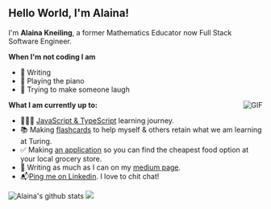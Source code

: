 ## Hello World, I'm Alaina! 

 I'm **Alaina Kneiling**, a former Mathematics Educator now Full Stack Software Engineer. 

**When I'm not coding I am**
- 📝 Writing
- 🎹 Playing the piano
- 🫣 Trying to make someone laugh

 <img align="right" alt="GIF" src="https://media3.giphy.com/media/d3mlE7uhX8KFgEmY/200w.webp?cid=ecf05e47io3brm1x8x3e3u2kvb3vb66hi2dr42buz34302mm&rid=200w.webp&ct=g" />

**What I am currently up to:**
- 👩🏾‍💻 [JavaScript & TypeScript](https://gist.github.com/Alaina-Noel/4d2934156fbcb5fddaabd705846ddc18) learning journey.
- 📚 Making [flashcards](https://quizlet.com/735142267/mod-3-week-2-flash-cards/) to help myself & others retain what we am learning at Turing.
- ✅ Making [an application](https://frugal-foods.herokuapp.com/) so you can find the cheapest food option at your local grocery store.
- 🤔 Writing as much as I can on my [medium page](https://medium.com/@alaina.noel.8).
- 📬[Ping me on Linkedin](https://www.linkedin.com/in/alaina-noel/). I love to chit chat!

![Alaina's github stats](https://github-readme-stats.vercel.app/api?username=Alaina-Noel&show_icons=true&hide_border=true&theme=dark)
![](http://github-profile-summary-cards.vercel.app/api/cards/most-commit-language?username=Alaina-Noel&theme=dark)
<br>

